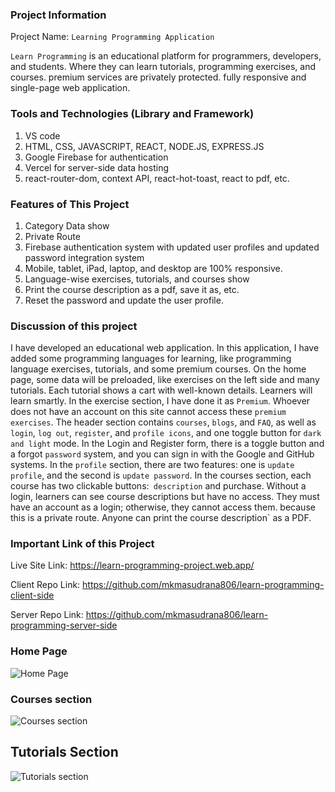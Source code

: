 ### Project Information

Project Name: `Learning Programming Application`

`Learn Programming` is an educational platform for programmers, developers, and students. Where they can learn tutorials, programming exercises, and courses. premium services are privately protected. fully responsive and single-page web application. 

### Tools and Technologies (Library and Framework)
1. VS code
2.  HTML, CSS, JAVASCRIPT, REACT, NODE.JS, EXPRESS.JS
3. Google Firebase for authentication
4. Vercel for server-side data hosting
5. react-router-dom, context API, react-hot-toast, react to pdf, etc.
   
### Features of This Project
1. Category Data show
2. Private Route
3. Firebase authentication system with updated user profiles and updated password integration system
4.  Mobile, tablet, iPad, laptop, and desktop are 100% responsive.
5.  Language-wise exercises, tutorials, and courses show
6.  Print the course description as a pdf, save it as, etc.
7.  Reset the password and update the user profile.
   
### Discussion of this project
I have developed an educational web application. In this application, I have added some programming languages for learning, like programming language exercises, tutorials, and some premium courses.
On the home page, some data will be preloaded, like exercises on the left side and many tutorials. Each tutorial shows a cart with well-known details. Learners will learn smartly.
In the exercise section, I have done it as `Premium`. Whoever does not have an account on this site cannot access these `premium exercises`.
The header section contains `courses`, `blogs`, and `FAQ`, as well as `login`, `log out`, `register`, and `profile icons`, and one toggle button for `dark and light` mode.
In the Login and Register form, there is a toggle button and a forgot `password` system, and you can sign in with the Google and GitHub systems.
In the `profile` section, there are two features: one is `update profile`, and the second is `update password`.
In the courses section, each course has two clickable buttons:` description` and purchase. Without a login, learners can see course descriptions but have no access. They must have an account as a login; otherwise, they cannot access them. because this is a private route. Anyone can print the course description` as a PDF.

### Important Link of this Project
Live Site Link: https://learn-programming-project.web.app/

Client Repo Link: https://github.com/mkmasudrana806/learn-programming-client-side

Server Repo Link: https://github.com/mkmasudrana806/learn-programming-server-side


### Home Page
![Home Page](https://github.com/mkmasudrana806/learn-programming-client-side/assets/86706671/9b1f6938-afcf-48d2-93fe-06a91627c5b7)

### Courses section 
![Courses section](https://github.com/mkmasudrana806/learn-programming-client-side/assets/86706671/307fbdc9-3377-4a7d-94b6-73918451e8ca)

## Tutorials Section 
![Tutorials section](https://github.com/mkmasudrana806/learn-programming-client-side/assets/86706671/e37134b8-c0e2-4d90-acb5-54566ed683d5)



